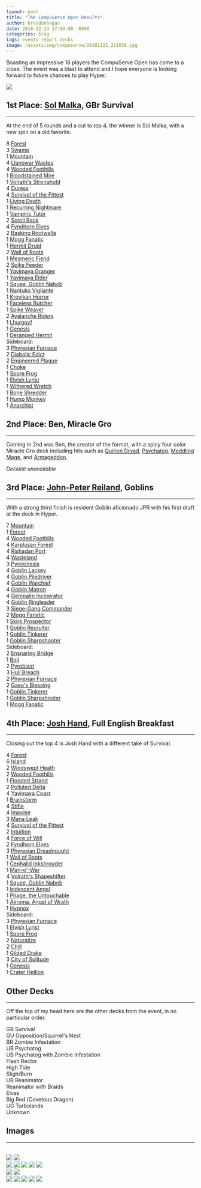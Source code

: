 ```yaml
---
layout: post
title: "The CompuServe Open Results"
author: brendanhagan
date: 2018-12-24 17:00:00 -0500
categories: blog
tags: events report decks
image: /assets/img/compuserve/20181222_221036.jpg
---
```


Boasting an impressive 18 players the CompuServe Open has come to a close. The event was a blast to attend and I hope everyone is looking forward to future chances to play Hyper.

<img src="/assets/img/compuserve/20181222_221036.jpg">

<h2>1st Place: <a href="https://twitter.com/targetplayer">Sol Malka</a>, GBr Survival</h2>
<hr/>

At the end of 5 rounds and a cut to top 4, the winner is Sol Malka, with a new spin on a old favorite.

<div class="deck">
<div>
    <div>8 <a href="https://scryfall.com/card/parl/5/forest">Forest</a></div>
    <div>3 <a href="https://scryfall.com/card/parl/3/swamp">Swamp</a></div>
    <div>1 <a href="https://scryfall.com/card/parl/4/mountain">Mountain</a></div>
    <div>4 <a href="https://scryfall.com/card/apc/141/llanowar-wastes">Llanowar Wastes</a></div>
    <div>4 <a href="https://scryfall.com/card/ons/330/wooded-foothills">Wooded Foothills</a></div>
    <div>1 <a href="https://scryfall.com/card/ons/313/bloodstained-mire">Bloodstained Mire</a></div>
    <div>1 <a href="https://scryfall.com/card/sth/143/volraths-stronghold">Volrath's Stronghold</a></div>
</div>
<div>
    <div>4 <a href="https://scryfall.com/card/usg/132/duress">Duress</a></div>
    <div>4 <a href="https://scryfall.com/card/exo/129/survival-of-the-fittest">Survival of the Fittest</a></div>
    <div>1 <a href="https://scryfall.com/card/tmp/142/living-death">Living Death</a></div>
    <div>1 <a href="https://scryfall.com/card/exo/72/recurring-nightmare">Recurring Nightmare</a></div>
    <div>1 <a href="https://scryfall.com/card/vis/72/vampiric-tutor">Vampiric Tutor</a></div>
    <div>2 <a href="https://scryfall.com/card/tmp/308/scroll-rack">Scroll Rack</a></div>
    <div>4 <a href="https://scryfall.com/card/ice/244/fyndhorn-elves">Fyndhorn Elves</a></div>
    <div>2 <a href="https://scryfall.com/card/tor/121/basking-rootwalla">Basking Rootwalla</a></div>
    <div>1 <a href="https://scryfall.com/card/tmp/190/mogg-fanatic">Mogg Fanatic</a></div>
    <div>1 <a href="https://scryfall.com/card/sth/108/hermit-druid">Hermit Druid</a></div>
    <div>2 <a href="https://scryfall.com/card/mir/253/wall-of-roots">Wall of Roots</a></div>
    <div>1 <a href="https://scryfall.com/card/tor/69/mesmeric-fiend">Mesmeric Fiend</a></div>
    <div>2 <a href="https://scryfall.com/card/sth/118/spike-feeder">Spike Feeder</a></div>
    <div>1 <a href="https://scryfall.com/card/ulg/118/yavimaya-granger">Yavimaya Granger</a></div>
    <div>1 <a href="https://scryfall.com/card/uds/124/yavimaya-elder">Yavimaya Elder</a></div>
    <div>1 <a href="https://scryfall.com/card/mmq/214/squee-goblin-nabob">Squee, Goblin Nabob</a></div>
    <div>1 <a href="https://scryfall.com/card/lgn/132/nantuko-vigilante">Nantuko Vigilante</a></div>
    <div>1 <a href="https://scryfall.com/card/all/53/krovikan-horror">Krovikan Horror</a></div>
    <div>1 <a href="https://scryfall.com/card/tor/60/faceless-butcher">Faceless Butcher</a></div>
    <div>1 <a href="https://scryfall.com/card/exo/128/spike-weaver">Spike Weaver</a></div>
    <div>2 <a href="https://scryfall.com/card/ulg/74/avalanche-riders">Avalanche Riders</a></div>
    <div>1 <a href="https://scryfall.com/card/ice/252/lhurgoyf">Lhurgoyf</a></div>
    <div>1 <a href="https://scryfall.com/card/jud/117/genesis">Genesis</a></div>
    <div>1 <a href="https://scryfall.com/card/ulg/101/deranged-hermit">Deranged Hermit</a></div>
</div>
<div>
    Sideboard:
    <div>3 <a href="https://scryfall.com/card/wth/155/phyrexian-furnace">Phyrexian Furnace</a></div>
    <div>2 <a href="https://scryfall.com/card/tmp/128/diabolic-edict">Diabolic Edict</a></div>
    <div>2 <a href="https://scryfall.com/card/ulg/51/engineered-plague">Engineered Plague</a></div>
    <div>1 <a href="https://scryfall.com/card/tmp/219/choke">Choke</a></div>
    <div>1 <a href="https://scryfall.com/card/pcy/126/spore-frog">Spore Frog</a></div>
    <div>1 <a href="https://scryfall.com/card/usg/248/elvish-lyrist">Elvish Lyrist</a></div>
    <div>1 <a href="https://scryfall.com/card/lgn/86/withered-wretch">Withered Wretch</a></div>
    <div>1 <a href="https://scryfall.com/card/ulg/49/bone-shredder">Bone Shredder</a></div>
    <div>1 <a href="https://scryfall.com/card/vis/123/uktabi-orangutan">Hump Monkey</a></div>
    <div>1 <a href="https://scryfall.com/card/exo/79/anarchist">Anarchist</a></div>
</div>
</div>

<h2>2nd Place: Ben, Miracle Gro</h2>
<hr/>

Coming in 2nd was Ben, the creator of the format, with a spicy four color Miracle Gro deck including hits such as <a href="https://scryfall.com/card/pls/89/quirion-dryad">Quirion Dryad</a>, <a href="https://scryfall.com/card/ody/292/psychatog">Psychatog</a>, <a href="https://scryfall.com/card/pls/116/meddling-mage">Meddling Mage</a>, and <a href="https://scryfall.com/card/p02/12/armageddon">Armageddon</a>.

_Decklist unavailable_

<h2>3rd Place: <a href="https://twitter.com/turn1lackey">John-Peter Reiland</a>, Goblins</h2>
<hr/>

With a strong third finish is resident Goblin aficionado JPR with his first draft at the deck in Hyper.

<div class="deck">
    <div>
        <div>7 <a href="https://scryfall.com/card/parl/4/mountain">Mountain</a></div>
        <div>1 <a href="https://scryfall.com/card/parl/5/forest">Forest</a></div>
        <div>4 <a href="https://scryfall.com/card/ons/330/wooded-foothills">Wooded Foothills</a></div>
        <div>4 <a href="https://scryfall.com/card/ice/356/karplusan-forest">Karplusan Forest</a></div>
        <div>4 <a href="https://scryfall.com/card/mmq/324/rishadan-port">Rishadan Port</a></div>
        <div>4 <a href="https://scryfall.com/card/tmp/330/wasteland">Wasteland</a></div>
    </div>
    <div>
        <div>3 <a href="https://scryfall.com/card/all/78/pyrokinesis">Pyrokinesis</a></div>
        <div>4 <a href="https://scryfall.com/card/usg/190/goblin-lackey">Goblin Lackey</a></div>
        <div>4 <a href="https://scryfall.com/card/ons/205/goblin-piledriver">Goblin Piledriver</a></div>
        <div>4 <a href="https://scryfall.com/card/scg/97/goblin-warchief">Goblin Warchief</a></div>
        <div>4 <a href="https://scryfall.com/card/usg/191/goblin-matron">Goblin Matron</a></div>
        <div>4 <a href="https://scryfall.com/card/lgn/94/gempalm-incinerator">Gempalm Incinerator</a></div>
        <div>4 <a href="https://scryfall.com/card/apc/62/goblin-ringleader">Goblin Ringleader</a></div>
        <div>3 <a href="https://scryfall.com/card/scg/103/siege-gang-commander">Siege-Gang Commander</a></div>
        <div>2 <a href="https://scryfall.com/card/tmp/190/mogg-fanatic">Mogg Fanatic</a></div>
        <div>1 <a href="https://scryfall.com/card/ons/230/skirk-prospector">Skirk Prospector</a></div>
        <div>1 <a href="https://scryfall.com/card/vis/80/goblin-recruiter">Goblin Recruiter</a></div>
        <div>1 <a href="https://scryfall.com/card/mir/180/goblin-tinkerer">Goblin Tinkerer</a></div>
        <div>1 <a href="https://scryfall.com/card/ons/207/goblin-sharpshooter">Goblin Sharpshooter</a></div>
    </div>
    <div>
        Sideboard:
        <div>2 <a href="https://scryfall.com/card/sth/133/ensnaring-bridge">Ensnaring Bridge</a></div>
        <div>1 <a href="https://scryfall.com/card/tmp/165/boil">Boil</a></div>
        <div>2 <a href="https://scryfall.com/card/ice/213/pyroblast">Pyroblast</a></div>
        <div>3 <a href="https://scryfall.com/card/pls/111/hull-breach">Hull Breach</a></div>
        <div>2 <a href="https://scryfall.com/card/wth/155/phyrexian-furnace">Phyrexian Furnace</a></div>
        <div>2 <a href="https://scryfall.com/card/wth/129/gaeas-blessing">Gaea's Blessing</a></div>
        <div>1 <a href="https://scryfall.com/card/mir/180/goblin-tinkerer">Goblin Tinkerer</a></div>
        <div>1 <a href="https://scryfall.com/card/ons/207/goblin-sharpshooter">Goblin Sharpshooter</a></div>
        <div>1 <a href="https://scryfall.com/card/tmp/190/mogg-fanatic">Mogg Fanatic</a></div>
    </div>
</div>


<h2>4th Place: <a href="https://twitter.com/hurricaneshand">Josh Hand</a>, Full English Breakfast</h2>
<hr/>

Closing out the top 4 is Josh Hand with a different take of Survival.

<div class="deck">
    <div>
        <div>4 <a href="https://scryfall.com/card/parl/5/forest">Forest</a></div>
        <div>6 <a href="https://scryfall.com/card/parl/2/island">Island</a></div>
        <div>2 <a href="https://scryfall.com/card/ons/328/windswept-heath">Windswept Heath</a></div>
        <div>2 <a href="https://scryfall.com/card/ons/330/wooded-foothills">Wooded Foothills</a></div>
        <div>1 <a href="https://scryfall.com/card/ons/316/flooded-strand">Flooded Strand</a></div>
        <div>2 <a href="https://scryfall.com/card/ons/321/polluted-delta">Polluted Delta</a></div>
        <div>4 <a href="https://scryfall.com/card/apc/143/yavimaya-coast">Yavimaya Coast</a></div>
    </div>
    <div>
        <div>1 <a href="https://scryfall.com/card/ice/61/brainstorm">Brainstorm</a></div>
        <div>4 <a href="https://scryfall.com/card/scg/52/stifle">Stifle</a></div>
        <div>4 <a href="https://scryfall.com/card/vis/34/impulse">Impulse</a></div>
        <div>3 <a href="https://scryfall.com/card/sth/36/mana-leak">Mana Leak</a></div>
        <div>4 <a href="https://scryfall.com/card/exo/129/survival-of-the-fittest">Survival of the Fittest</a></div>
        <div>2 <a href="https://scryfall.com/card/tmp/70/intuition">Intuition</a></div>
        <div>4 <a href="https://scryfall.com/card/all/28/force-of-will">Force of Will</a></div>
        <div>2 <a href="https://scryfall.com/card/ice/244/fyndhorn-elves">Fyndhorn Elves</a></div>
        <div>3 <a href="https://scryfall.com/card/mir/315/phyrexian-dreadnought">Phyrexian Dreadnought</a></div>
        <div>1 <a href="https://scryfall.com/card/mir/253/wall-of-roots">Wall of Roots</a></div>
        <div>1 <a href="https://scryfall.com/card/jud/36/cephalid-inkshrouder">Cephalid Inkshrouder</a></div>
        <div>1 <a href="https://scryfall.com/card/por/59/man-o-war">Man-o'-War</a></div>
        <div>4 <a href="https://scryfall.com/card/sth/48/volraths-shapeshifter">Volrath's Shapeshifter</a></div>
        <div>1 <a href="https://scryfall.com/card/mmq/214/squee-goblin-nabob">Squee, Goblin Nabob</a></div>
        <div>1 <a href="https://scryfall.com/card/ody/288/iridescent-angel">Iridescent Angel</a></div>
        <div>1 <a href="https://scryfall.com/card/lgn/78/phage-the-untouchable">Phage, the Untouchable</a></div>
        <div>1 <a href="https://scryfall.com/card/lgn/1/akroma-angel-of-wrath">Akroma, Angel of Wrath</a></div>
        <div>1 <a href="https://scryfall.com/card/tor/64/hypnox">Hypnox</a></div>
    </div>
    <div>
        Sideboard:
        <div>3 <a href="https://scryfall.com/card/wth/155/phyrexian-furnace">Phyrexian Furnace</a></div>
        <div>1 <a href="https://scryfall.com/card/usg/248/elvish-lyrist">Elvish Lyrist</a></div>
        <div>1 <a href="https://scryfall.com/card/pcy/126/spore-frog">Spore Frog</a></div>
        <div>2 <a href="https://scryfall.com/card/ons/275/naturalize">Naturalize</a></div>
        <div>2 <a href="https://scryfall.com/card/tmp/56/chill">Chill</a></div>
        <div>1 <a href="https://scryfall.com/card/usg/76/gilded-drake">Gilded Drake</a></div>
        <div>3 <a href="https://scryfall.com/card/vis/102/city-of-solitude">City of Solitude</a></div>
        <div>1 <a href="https://scryfall.com/card/jud/117/genesis">Genesis</a></div>
        <div>1 <a href="https://scryfall.com/card/usg/179/crater-hellion">Crater Hellion</a></div>
    </div>
</div>

<h2>Other Decks</h2>
<hr/>

Off the top of my head here are the other decks from the event, in no particular order.

<div>GB Survival</div>
<div>GU Opposition/Squirrel's Nest</div>
<div>BR Zombie Infestation</div>
<div>UB Psychatog</div>
<div>UB Psychatog with Zombie Infestation</div>
<div>Flash Rector</div>
<div>High Tide</div>
<div>Sligh/Burn</div>
<div>UB Reanimator</div>
<div>Reanimator with Braids</div>
<div>Elves</div>
<div>Big Red (Covetous Dragon)</div>
<div>UG Turbolands</div>
<div>Unknown</div>

<h2>Images</h2>
<hr/>
<br/>

<div class="image-set">
    <div class="image-pair">
        <img src="/assets/img/compuserve/20181222_174152.jpg">
        <img src="/assets/img/compuserve/20181222_154221.jpg">
    </div>
    <img src="/assets/img/compuserve/20181222_164431.jpg">
    <img src="/assets/img/compuserve/20181222_173749.jpg">
    <img src="/assets/img/compuserve/20181222_174037.jpg">
    <img src="/assets/img/compuserve/compuserve-br-zombie-infestation.jpg">
    <img src="/assets/img/compuserve/IMG_20181222_190252.jpg">
    <div class="image-pair">
        <img src="/assets/img/compuserve/20181222_173752.jpg">
        <img src="/assets/img/compuserve/20181222_193849.jpg">
    </div>
    <img src="/assets/img/compuserve/20181222_193306.jpg">
    <img src="/assets/img/compuserve/compuserve-4-psychatog.jpg">
    <img src="/assets/img/compuserve/20181222_203920.jpg">
    <img src="/assets/img/compuserve/20181222_210554.jpg">
    <img src="/assets/img/compuserve/20181222_220008.jpg">
</div>

